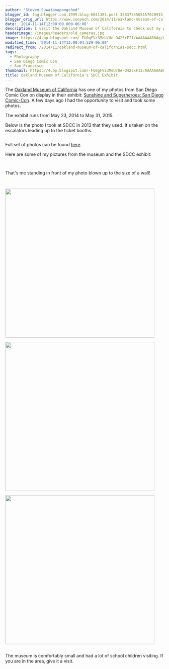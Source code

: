 ```yaml
---
author: "Steven Suwatanapongched"
blogger_id: tag:blogger.com,1999:blog-6841384.post-3583724565157620915
blogger_orig_url: https://www.sunpech.com/2014/11/oakland-museum-of-californias-sdcc.html
date: '2014-11-14T12:00:00.000-06:00'
description: I visit the Oakland Museum of California to check out my photo on display in the San Diego Comic Con Exhibit.
headerimage: /images/headers/old_cameras.jpg
image: https://4.bp.blogspot.com/-FU0gFVz3MeU/Ue-O425xFII/AAAAAAAB0Ag/Q2GTo5K5VUg/s800/2013-07-18%2Bat%2B17-23-17.jpg
modified_time: '2014-11-14T12:00:04.529-06:00'
redirect_from: /2014/11/oakland-museum-of-californias-sdcc.html
tags:
  - Photography
  - San Diego Comic Con
  - San Francisco
thumbnail: https://4.bp.blogspot.com/-FU0gFVz3MeU/Ue-O425xFII/AAAAAAAB0Ag/Q2GTo5K5VUg/s800/2013-07-18%2Bat%2B17-23-17.jpg
title: Oakland Museum of California's SDCC Exhibit
---
```



The <a href="https://www.museumca.org/">Oakland Museum of California</a> has one of my photos from San Diego Comic Con on display in their exhibit: <a href="https://www.museumca.org/exhibit/sunshine-and-superheroes-san-diego-comic-con">Sunshine and Superheroes: San Diego Comic-Con</a>. A few days ago I had the opportunity to visit and took some photos.

The exhibit runs from May 23, 2014 to May 31, 2015.

Below is the photo I took at SDCC in 2013 that they used. It's taken on the escalators leading up to the ticket booths.

<a href="https://4.bp.blogspot.com/-FU0gFVz3MeU/Ue-O425xFII/AAAAAAAB0Ag/Q2GTo5K5VUg/s800/2013-07-18%2Bat%2B17-23-17.jpg" alt=""><img   border="0" src="https://4.bp.blogspot.com/-FU0gFVz3MeU/Ue-O425xFII/AAAAAAAB0Ag/Q2GTo5K5VUg/s800/2013-07-18%2Bat%2B17-23-17.jpg" alt=""  /></a>

Full set of photos can be found <a href="https://plus.google.com/photos/101693597219413173200/albums/6081433354928343105?banner=pwa">here</a>.

Here are some of my pictures from the museum and the SDCC exhibit:

<a href="https://1.bp.blogspot.com/-Db7TmCRvqLc/VGWXbi9ey7I/AAAAAAAB0Wg/XVSpEXx6-zg/s800/2014-11-12%2Bat%2B11-07-45.jpg" alt=""><img   border="0" src="https://1.bp.blogspot.com/-Db7TmCRvqLc/VGWXbi9ey7I/AAAAAAAB0Wg/XVSpEXx6-zg/s800/2014-11-12%2Bat%2B11-07-45.jpg" alt=""   /></a>

<a href="https://3.bp.blogspot.com/-WG1TuZMTD7Q/VGWXdHEJ4kI/AAAAAAAB0Ww/izAp4AU3ykM/s800/2014-11-12%2Bat%2B11-10-30.jpg" alt=""><img   border="0" src="https://3.bp.blogspot.com/-WG1TuZMTD7Q/VGWXdHEJ4kI/AAAAAAAB0Ww/izAp4AU3ykM/s800/2014-11-12%2Bat%2B11-10-30.jpg" alt=""   /></a>

That's me standing in front of my photo blown up to the size of a wall!
<a href="https://1.bp.blogspot.com/-SoQtuoIARN0/VGWXeT2vWJI/AAAAAAAB0XA/P710Dkpjl-8/s800/2014-11-12%2Bat%2B11-16-41.jpg" alt=""><img   border="0" src="https://1.bp.blogspot.com/-SoQtuoIARN0/VGWXeT2vWJI/AAAAAAAB0XA/P710Dkpjl-8/s800/2014-11-12%2Bat%2B11-16-41.jpg" alt=""   /></a>

<a href="https://1.bp.blogspot.com/-hK6GOwBfYk4/VGWXfLAJ8yI/AAAAAAAB0XI/nMHeGVBpyao/s800/2014-11-12%2Bat%2B11-17-00.jpg" alt=""><img   border="0" src="https://1.bp.blogspot.com/-hK6GOwBfYk4/VGWXfLAJ8yI/AAAAAAAB0XI/nMHeGVBpyao/s800/2014-11-12%2Bat%2B11-17-00.jpg" alt=""   /></a>

<a href="https://4.bp.blogspot.com/-9Q0RZnrNt_8/VGWXgNDkI8I/AAAAAAAB0XQ/BnnQr8DYcmY/s800/2014-11-12%2Bat%2B11-18-51.jpg" alt=""><img   border="0" src="https://4.bp.blogspot.com/-9Q0RZnrNt_8/VGWXgNDkI8I/AAAAAAAB0XQ/BnnQr8DYcmY/s800/2014-11-12%2Bat%2B11-18-51.jpg" alt=""   /></a>

<a href="https://1.bp.blogspot.com/-FdyE6Rqvj0g/VGWXgvwoiAI/AAAAAAAB0Xc/eSgSW6cHe68/s800/2014-11-12%2Bat%2B11-20-27.jpg" alt=""><img   border="0" src="https://1.bp.blogspot.com/-FdyE6Rqvj0g/VGWXgvwoiAI/AAAAAAAB0Xc/eSgSW6cHe68/s800/2014-11-12%2Bat%2B11-20-27.jpg" alt=""  width="474" /></a>

<a href="https://1.bp.blogspot.com/-yISP_igPCgI/VGWXhW2B70I/AAAAAAAB0Xg/lUGT1vYyDp8/s800/2014-11-12%2Bat%2B11-26-41.jpg" alt=""><img   border="0" src="https://1.bp.blogspot.com/-yISP_igPCgI/VGWXhW2B70I/AAAAAAAB0Xg/lUGT1vYyDp8/s800/2014-11-12%2Bat%2B11-26-41.jpg" alt=""  width="474" /></a>

<a href="https://4.bp.blogspot.com/-xp6h2UR9HOs/VGWXhwnZgBI/AAAAAAAB0Xo/MwU5TM0fD7w/s800/2014-11-12%2Bat%2B11-29-48.jpg" alt=""><img   border="0" src="https://4.bp.blogspot.com/-xp6h2UR9HOs/VGWXhwnZgBI/AAAAAAAB0Xo/MwU5TM0fD7w/s800/2014-11-12%2Bat%2B11-29-48.jpg" alt=""  width="474" /></a>

<a href="https://2.bp.blogspot.com/-BAQe2-gIz8o/VGWXivBVKoI/AAAAAAAB0Xw/OlPCM3kVlkU/s800/2014-11-12%2Bat%2B11-48-00.jpg" alt=""><img   border="0" src="https://2.bp.blogspot.com/-BAQe2-gIz8o/VGWXivBVKoI/AAAAAAAB0Xw/OlPCM3kVlkU/s800/2014-11-12%2Bat%2B11-48-00.jpg" alt=""   /></a>

The museum is comfortably small and had a lot of school children visiting. If you are in the area, give it a visit.